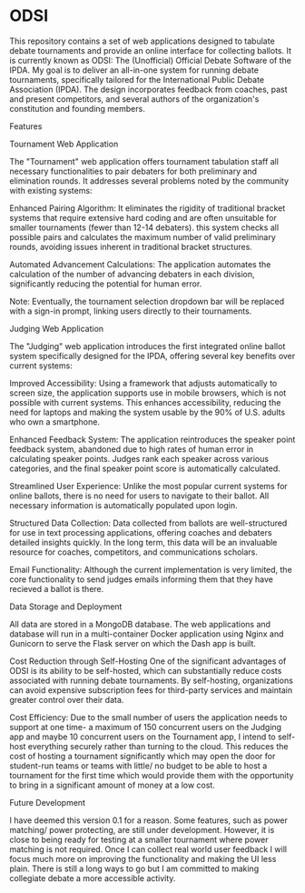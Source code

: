 # ODSI

This repository contains a set of web applications designed to tabulate debate tournaments and provide an online interface for collecting ballots. It is currently known as ODSI: The (Unofficial) Official Debate Software of the IPDA. My goal is to deliver an all-in-one system for running debate tournaments, specifically tailored for the International Public Debate Association (IPDA). The design incorporates feedback from coaches, past and present competitors, and several authors of the organization's constitution and founding members.

Features

Tournament Web Application

The "Tournament" web application offers tournament tabulation staff all necessary functionalities to pair debaters for both preliminary and elimination rounds. It addresses several problems noted by the community with existing systems:

Enhanced Pairing Algorithm: It eliminates the rigidity of traditional bracket systems that require extensive hard coding and are often unsuitable for smaller tournaments (fewer than 12-14 debaters). this system checks all possible pairs and calculates the maximum number of valid preliminary rounds, avoiding issues inherent in traditional bracket structures.

Automated Advancement Calculations: The application automates the calculation of the number of advancing debaters in each division, significantly reducing the potential for human error.

Note: Eventually, the tournament selection dropdown bar will be replaced with a sign-in prompt, linking users directly to their tournaments.

Judging Web Application

The "Judging" web application introduces the first integrated online ballot system specifically designed for the IPDA, offering several key benefits over current systems:

Improved Accessibility: Using a framework that adjusts automatically to screen size, the application supports use in mobile browsers, which is not possible with current systems. This enhances accessibility, reducing the need for laptops and making the system usable by the 90% of U.S. adults who own a smartphone.

Enhanced Feedback System: The application reintroduces the speaker point feedback system, abandoned due to high rates of human error in calculating speaker points. Judges rank each speaker across various categories, and the final speaker point score is automatically calculated.

Streamlined User Experience: Unlike the most popular current systems for online ballots, there is no need for users to navigate to their ballot. All necessary information is automatically populated upon login.

Structured Data Collection: Data collected from ballots are well-structured for use in text processing applications, offering coaches and debaters detailed insights quickly. In the long term, this data will be an invaluable resource for coaches, competitors, and communications scholars.

Email Functionality: Although the current implementation is very limited, the core functionality to send judges emails informing them that they have recieved a ballot is there.

Data Storage and Deployment

All data are stored in a MongoDB database. The web applications and database will run in a multi-container Docker application using Nginx and Gunicorn to serve the Flask server on which the Dash app is built.

Cost Reduction through Self-Hosting One of the significant advantages of ODSI is its ability to be self-hosted, which can substantially reduce costs associated with running debate tournaments. By self-hosting, organizations can avoid expensive subscription fees for third-party services and maintain greater control over their data.

Cost Efficiency: Due to the small number of users the application needs to support at one time- a maximum of 150 concurrent users on the Judging app and maybe 10 concurrent users on the Tournament app, I intend to self-host everything securely rather than turning to the cloud. This reduces the cost of hosting a tournament significantly which may open the door for student-run teams or teams with little/ no budget to be able to host a tournament for the first time which would provide them with the opportunity to bring in a significant amount of money at a low cost.

Future Development

I have deemed this version 0.1 for a reason. Some features, such as power matching/ power protecting, are still under development. However, it is close to being ready for testing at a smaller tournament where power matching is not required. Once I can collect real world user feedback I will focus much more on improving the functionality and making the UI less plain. There is still a long ways to go but I am committed to making collegiate debate a more accessible activity.
